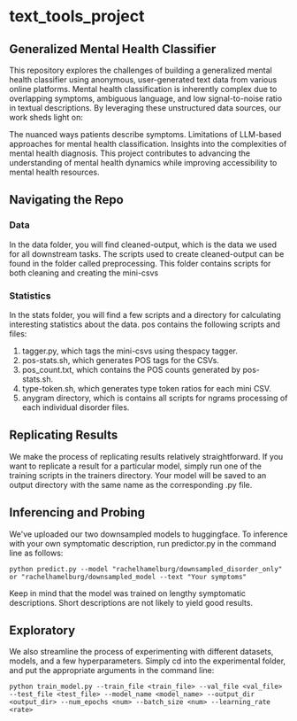# text_tools_project

## **Generalized Mental Health Classifier**

This repository explores the challenges of building a generalized mental health classifier using anonymous, user-generated text data from various online platforms. Mental health classification is inherently complex due to overlapping symptoms, ambiguous language, and low signal-to-noise ratio in textual descriptions. By leveraging these unstructured data sources, our work sheds light on:

The nuanced ways patients describe symptoms.
Limitations of LLM-based approaches for mental health classification.
Insights into the complexities of mental health diagnosis.
This project contributes to advancing the understanding of mental health dynamics while improving accessibility to mental health resources.

## Navigating the Repo

### Data
In the data folder, you will find cleaned-output, which is the data we used for all downstream tasks. The scripts used to create cleaned-output can be found in the folder called preprocessing. This folder contains scripts for both cleaning and creating the mini-csvs

### Statistics
In the stats folder, you will find a few scripts and a directory for calculating interesting statistics about the data. pos contains the following scripts and files:
1) tagger.py, which tags the mini-csvs using thespacy tagger.
2) pos-stats.sh, which generates POS tags for the CSVs.
3) pos_count.txt, which contains the POS counts generated by pos-stats.sh.
4) type-token.sh, which generates type token ratios for each mini CSV.
5) anygram directory, which is contains all scripts for ngrams processing of each individual disorder files.

## Replicating Results
We make the process of replicating results relatively straightforward. If you want to replicate a result for a particular model, simply run one of the training scripts in the trainers directory. Your model will be saved to an output directory with the same name as the corresponding .py file.

## Inferencing and Probing
We've uploaded our two downsampled models to huggingface. To inference with your own symptomatic description, run predictor.py in the command line as follows:
```
python predict.py --model "rachelhamelburg/downsampled_disorder_only" or "rachelhamelburg/downsampled_model --text "Your symptoms"
```
Keep in mind that the model was trained on lengthy symptomatic descriptions. Short descriptions are not likely to yield good results.

## Exploratory
We also streamline the process of experimenting with different datasets, models, and a few hyperparameters. Simply cd into the experimental folder, and put the appropriate arguments in the command line:

``` python train_model.py --train_file <train_file> --val_file <val_file> --test_file <test_file> --model_name <model_name> --output_dir <output_dir> --num_epochs <num> --batch_size <num> --learning_rate <rate> ```

